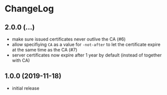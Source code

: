 # ChangeLog

## 2.0.0 (...)
- make sure issued certificates never outlive the CA (#6)
- allow specifiying `CA` as a value for `-not-after` to let the certificate
  expire at the same time as the CA (#7)
- server certificates now expire after 1 year by default (instead of together 
  with CA)

## 1.0.0 (2019-11-18)
- initial release
